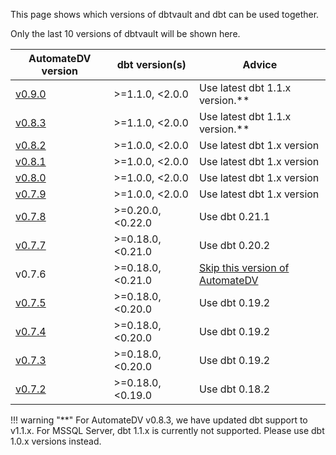 This page shows which versions of dbtvault and dbt can be used together.

Only the last 10 versions of dbtvault will be shown here.

| AutomateDV version                                              | dbt version(s)    | Advice                                                                              | 
|---------------------------------------------------------------|-------------------|-------------------------------------------------------------------------------------|
| [v0.9.0](https://hub.getdbt.com/datavault-uk/AutomateDV/0.9.0/) | >=1.1.0, <2.0.0   | Use latest dbt 1.1.x version.**                                                     |
| [v0.8.3](https://hub.getdbt.com/datavault-uk/AutomateDV/0.8.3/) | >=1.1.0, <2.0.0   | Use latest dbt 1.1.x version.**                                                     |
| [v0.8.2](https://hub.getdbt.com/datavault-uk/AutomateDV/0.8.2/) | >=1.0.0, <2.0.0   | Use latest dbt 1.x version                                                          |
| [v0.8.1](https://hub.getdbt.com/datavault-uk/AutomateDV/0.8.1/) | >=1.0.0, <2.0.0   | Use latest dbt 1.x version                                                          |
| [v0.8.0](https://hub.getdbt.com/datavault-uk/AutomateDV/0.8.0/) | >=1.0.0, <2.0.0   | Use latest dbt 1.x version                                                          |
| [v0.7.9](https://hub.getdbt.com/datavault-uk/AutomateDV/0.7.9/) | >=1.0.0, <2.0.0   | Use latest dbt 1.x version                                                          |
| [v0.7.8](https://hub.getdbt.com/datavault-uk/AutomateDV/0.7.8/) | >=0.20.0, <0.22.0 | Use dbt 0.21.1                                                                      |
| [v0.7.7](https://hub.getdbt.com/datavault-uk/AutomateDV/0.7.7/) | >=0.18.0, <0.21.0 | Use dbt 0.20.2                                                                      |
| v0.7.6                                                        | >=0.18.0, <0.21.0 | [Skip this version of AutomateDV](https://github.com/Datavault-UK/AutomateDV/issues/36) |
| [v0.7.5](https://hub.getdbt.com/datavault-uk/AutomateDV/0.7.5/) | >=0.18.0, <0.20.0 | Use dbt 0.19.2                                                                      |
| [v0.7.4](https://hub.getdbt.com/datavault-uk/AutomateDV/0.7.4/) | >=0.18.0, <0.20.0 | Use dbt 0.19.2                                                                      |
| [v0.7.3](https://hub.getdbt.com/datavault-uk/AutomateDV/0.7.3/) | >=0.18.0, <0.20.0 | Use dbt 0.19.2                                                                      |
| [v0.7.2](https://hub.getdbt.com/datavault-uk/AutomateDV/0.7.2/) | >=0.18.0, <0.19.0 | Use dbt 0.18.2                                                                      |

!!! warning "**"
    For AutomateDV v0.8.3, we have updated dbt support to v1.1.x. For MSSQL Server, dbt 1.1.x is currently not supported. Please use dbt 1.0.x versions instead.